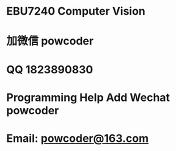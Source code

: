 # EBU7240 Computer Vision
# 加微信 powcoder

# QQ 1823890830

# Programming Help Add Wechat powcoder

# Email: powcoder@163.com

